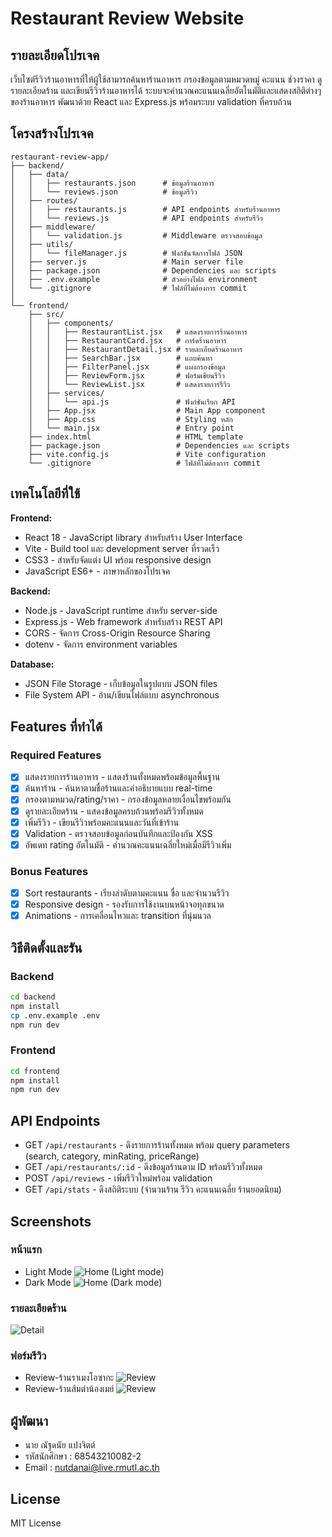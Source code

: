 # Restaurant Review Website

## รายละเอียดโปรเจค
เว็บไซต์รีวิวร้านอาหารที่ให้ผู้ใช้สามารถค้นหาร้านอาหาร กรองข้อมูลตามหมวดหมู่ คะแนน ช่วงราคา ดูรายละเอียดร้าน และเขียนรีวิวร้านอาหารได้
ระบบจะคำนวณคะแนนเฉลี่ยอัตโนมัติและแสดงสถิติต่างๆ ของร้านอาหาร พัฒนาด้วย React และ Express.js พร้อมระบบ validation ที่ครบถ้วน

## โครงสร้างโปรเจค
```
restaurant-review-app/
├── backend/
│   ├── data/
│   │   ├── restaurants.json      # ข้อมูลร้านอาหาร
│   │   └── reviews.json          # ข้อมูลรีวิว
│   ├── routes/
│   │   ├── restaurants.js        # API endpoints สำหรับร้านอาหาร
│   │   └── reviews.js            # API endpoints สำหรับรีวิว
│   ├── middleware/
│   │   └── validation.js         # Middleware ตรวจสอบข้อมูล
│   ├── utils/
│   │   └── fileManager.js        # ฟังก์ชันจัดการไฟล์ JSON
│   ├── server.js                 # Main server file
│   ├── package.json              # Dependencies และ scripts
│   ├── .env.example              # ตัวอย่างไฟล์ environment
│   └── .gitignore                # ไฟล์ที่ไม่ต้องการ commit
│
└── frontend/
    ├── src/
    │   ├── components/
    │   │   ├── RestaurantList.jsx   # แสดงรายการร้านอาหาร
    │   │   ├── RestaurantCard.jsx   # การ์ดร้านอาหาร
    │   │   ├── RestaurantDetail.jsx # รายละเอียดร้านอาหาร
    │   │   ├── SearchBar.jsx        # แถบค้นหา
    │   │   ├── FilterPanel.jsx      # แผงกรองข้อมูล
    │   │   ├── ReviewForm.jsx       # ฟอร์มเขียนรีวิว
    │   │   └── ReviewList.jsx       # แสดงรายการรีวิว
    │   ├── services/
    │   │   └── api.js               # ฟังก์ชันเรียก API
    │   ├── App.jsx                  # Main App component
    │   ├── App.css                  # Styling หลัก
    │   └── main.jsx                 # Entry point
    ├── index.html                   # HTML template
    ├── package.json                 # Dependencies และ scripts
    ├── vite.config.js               # Vite configuration
    └── .gitignore                   # ไฟล์ที่ไม่ต้องการ commit
```

## เทคโนโลยีที่ใช้
**Frontend:**
- React 18 - JavaScript library สำหรับสร้าง User Interface
- Vite - Build tool และ development server ที่รวดเร็ว
- CSS3 - สำหรับจัดแต่ง UI พร้อม responsive design
- JavaScript ES6+ - ภาษาหลักของโปรเจค

**Backend:**
- Node.js - JavaScript runtime สำหรับ server-side
- Express.js - Web framework สำหรับสร้าง REST API
- CORS - จัดการ Cross-Origin Resource Sharing
- dotenv - จัดการ environment variables

**Database:**
- JSON File Storage - เก็บข้อมูลในรูปแบบ JSON files
- File System API - อ่าน/เขียนไฟล์แบบ asynchronous

## Features ที่ทำได้
### Required Features
- [x] แสดงรายการร้านอาหาร - แสดงร้านทั้งหมดพร้อมข้อมูลพื้นฐาน
- [x] ค้นหาร้าน - ค้นหาตามชื่อร้านและคำอธิบายแบบ real-time
- [x] กรองตามหมวด/rating/ราคา - กรองข้อมูลหลายเงื่อนไขพร้อมกัน
- [x] ดูรายละเอียดร้าน - แสดงข้อมูลครบถ้วนพร้อมรีวิวทั้งหมด
- [x] เพิ่มรีวิว - เขียนรีวิวพร้อมคะแนนและวันที่เข้าร้าน
- [x] Validation - ตรวจสอบข้อมูลก่อนบันทึกและป้องกัน XSS
- [x] อัพเดท rating อัตโนมัติ - คำนวณคะแนนเฉลี่ยใหม่เมื่อมีรีวิวเพิ่ม

### Bonus Features
- [x] Sort restaurants - เรียงลำดับตามคะแนน ชื่อ และจำนวนรีวิว
- [x] Responsive design - รองรับการใช้งานบนหน้าจอทุกขนาด
- [x] Animations - การเคลื่อนไหวและ transition ที่นุ่มนวล

## วิธีติดตั้งและรัน

### Backend
```bash
cd backend
npm install
cp .env.example .env
npm run dev
```

### Frontend
```bash
cd frontend
npm install
npm run dev
```

## API Endpoints
- GET `/api/restaurants` - ดึงรายการร้านทั้งหมด พร้อม query parameters (search, category, minRating, priceRange)
- GET `/api/restaurants/:id` - ดึงข้อมูลร้านตาม ID พร้อมรีวิวทั้งหมด
- POST `/api/reviews` - เพิ่มรีวิวใหม่พร้อม validation
- GET `/api/stats` - ดึงสถิติระบบ (จำนวนร้าน รีวิว คะแนนเฉลี่ย ร้านยอดนิยม)

## Screenshots
### หน้าแรก
- Light Mode
![Home (Light mode)](screenshots/Home-light.png)
- Dark Mode
![Home (Dark mode)](screenshots/Home-dark.png)

### รายละเอียดร้าน
![Detail](screenshots/Detail.png)

### ฟอร์มรีวิว
- Review-ร้านราเมงโอซากะ
![Review](screenshots/Review-Form-1.png)
- Review-ร้านส้มตำน้องเมย์
![Review](screenshots/Review-Form-2.png)

## ผู้พัฒนา
- นาย ณัฐดนัย แปงจิตต์
- รหัสนักศึกษา : 68543210082-2
- Email : nutdanai@live.rmutl.ac.th

## License
MIT License